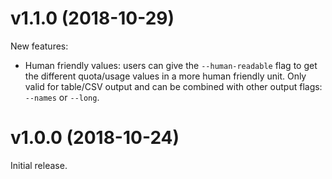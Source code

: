 # v1.1.0 (2018-10-29)

New features:
- Human friendly values: users can give the `--human-readable` flag to get the different quota/usage values in a more human friendly unit. Only valid for
	table/CSV output and can be combined with other output flags: `--names` or `--long`.


# v1.0.0 (2018-10-24)

Initial release.
